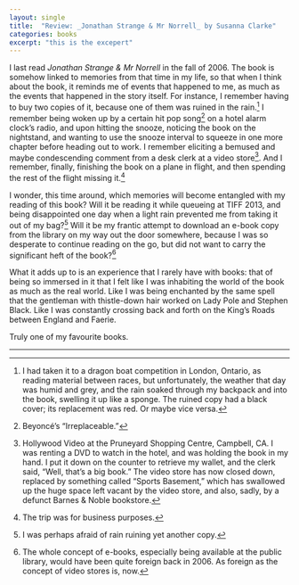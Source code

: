 ```yaml
---
layout: single
title:  "Review: _Jonathan Strange & Mr Norrell_ by Susanna Clarke"
categories: books
excerpt: "this is the excepert"
---
```


I last read _Jonathan Strange & Mr Norrell_ in the fall of 2006. The book is somehow linked to memories from that time in my life, so that when I think about the book, it reminds me of events that happened to me, as much as the events that happened in the story itself. For instance, I remember having to buy two copies of it, because one of them was ruined in the rain.[^1] I remember being woken up by a certain hit pop song[^2] on a hotel alarm clock’s radio, and upon hitting the snooze, noticing the book on the nightstand, and wanting to use the snooze interval to squeeze in one more chapter before heading out to work. I remember eliciting a bemused and maybe condescending comment from a desk clerk at a video store[^3]. And I remember, finally, finishing the book on a plane in flight, and then spending the rest of the flight missing it.[^4]

I wonder, this time around, which memories will become entangled with my reading of this book? Will it be reading it while queueing at TIFF 2013, and being disappointed one day when a light rain prevented me from taking it out of my bag?[^5] Will it be my frantic attempt to download an e-book copy from the library on my way out the door somewhere, because I was so desperate to continue reading on the go, but did not want to carry the significant heft of the book?[^6]

What it adds up to is an experience that I rarely have with books: that of being so immersed in it that I felt like I was inhabiting the world of the book as much as the real world. Like I was being enchanted by the same spell that the gentleman with thistle-down hair worked on Lady Pole and Stephen Black. Like I was constantly crossing back and forth on the King’s Roads between England and Faerie.

Truly one of my favourite books.

---

[^1]: I had taken it to a dragon boat competition in London, Ontario, as reading material between races, but unfortunately, the weather that day was humid and grey, and the rain soaked through my backpack and into the book, swelling it up like a sponge. The ruined copy had a black cover; its replacement was red. Or maybe vice versa.

[^2]: Beyoncé’s “Irreplaceable.”

[^3]: Hollywood Video at the Pruneyard Shopping Centre, Campbell, CA. I was renting a DVD to watch in the hotel, and was holding the book in my hand. I put it down on the counter to retrieve my wallet, and the clerk said, “Well, that’s a big book.” The video store has now closed down, replaced by something called “Sports Basement,” which has swallowed up the huge space left vacant by the video store, and also, sadly, by a defunct Barnes & Noble bookstore.

[^4]: The trip was for business purposes.

[^5]: I was perhaps afraid of rain ruining yet another copy.

[^6]: The whole concept of e-books, especially being available at the public library, would have been quite foreign back in 2006. As foreign as the concept of video stores is, now.